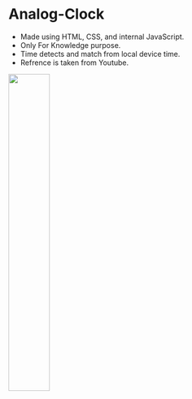 # Analog-Clock

<ul>
  <li>Made using HTML, CSS, and internal JavaScript.</li>
  <li>Only For Knowledge purpose.</li>
  <li>Time detects and match from local device time.</li>
  <li>Refrence is taken from Youtube.</li>
</ul>

<img src = "https://github.com/Arun-webcode/Digital-Clock/blob/main/Clock%20image.png" width="40%" height="40%">
